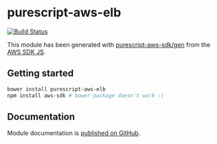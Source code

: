 # purescript-aws-elb

[![Build Status](https://app.wercker.com/status/5909b9e96d1080804b17a28f72f87b6b/s/master)](https://app.wercker.com/project/byKey/5909b9e96d1080804b17a28f72f87b6b)

This module has been generated with [purescript-aws-sdk/gen](https://github.com/purescript-aws-sdk/gen) from the [AWS SDK JS](https://github.com/aws/aws-sdk-js).

## Getting started

```sh
bower install purescript-aws-elb
npm install aws-sdk # bower package doesn't work :(
```

## Documentation

Module documentation is [published on GitHub](https://github.com/purescript-aws-sdk/purescript-aws-elb/tree/master/docs).
